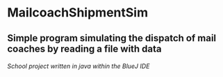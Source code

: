 # MailcoachShipmentSim
## Simple program simulating the dispatch of mail coaches by reading a file with data
###### School project written in java within the BlueJ IDE
